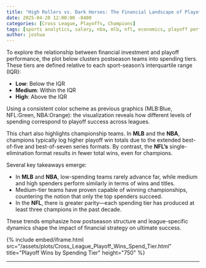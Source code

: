 ```yaml
---
title: "High Rollers vs. Dark Horses: The Financial Landscape of Playoff Wins"
date: 2025-04-20 12:00:00 -0400
categories: [Cross League, Playoffs, Champions]
tags: [sports analytics, salary, nba, mlb, nfl, economics, playoff performance]
author: joshua
---
```


To explore the relationship between financial investment and playoff performance, the plot below clusters postseason teams into spending tiers. These tiers are defined relative to each sport-season’s interquartile range (IQR):  
- **Low**: Below the IQR  
- **Medium**: Within the IQR  
- **High**: Above the IQR  

Using a consistent color scheme as previous graphics (MLB:Blue, NFL:Green, NBA:Orange): the visualization reveals how different levels of spending correspond to playoff success across leagues.

This chart also highlights championship teams.
In **MLB** and the **NBA**, champions typically log higher playoff win totals due to the extended best-of-five and best-of-seven series formats. By contrast, the **NFL’s** single-elimination format results in fewer total wins, even for champions.

Several key takeaways emerge:
- In **MLB** and **NBA**, low-spending teams rarely advance far, while medium and high spenders perform similarly in terms of wins and titles.
- Medium-tier teams have proven capable of winning championships, countering the notion that only the top spenders succeed.
- In the **NFL**, there is greater parity—each spending tier has produced at least three champions in the past decade.

These trends emphasize how postseason structure and league-specific dynamics shape the impact of financial strategy on ultimate success.

{% include embed/iframe.html 
  src="/assets/plots/Cross_League_Playoff_Wins_Spend_Tier.html" 
  title="Playoff Wins by Spending Tier" 
  height="750"
%}

---
